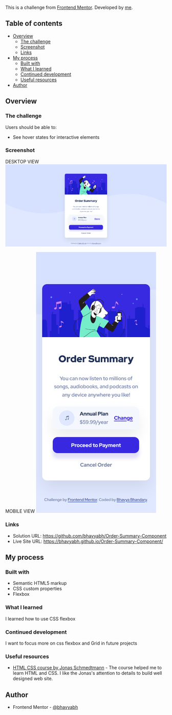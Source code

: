 This is a challenge from [Frontend Mentor](https://www.frontendmentor.io). Developed by [me](https://www.frontendmentor.io/profile/bhavyabh).

## Table of contents

- [Overview](#overview)
  - [The challenge](#the-challenge)
  - [Screenshot](#screenshot)
  - [Links](#links)
- [My process](#my-process)
  - [Built with](#built-with)
  - [What I learned](#what-i-learned)
  - [Continued development](#continued-development)
  - [Useful resources](#useful-resources)
- [Author](#author)

## Overview

### The challenge

Users should be able to:

- See hover states for interactive elements

### Screenshot

DESKTOP VIEW
<img src="images/desktop-screenshot.png">

MOBILE VIEW
<img src="images/mobile-screenshot.png">

### Links

- Solution URL: https://github.com/bhavyabh/Order-Summary-Component
- Live Site URL: https://bhavyabh.github.io/Order-Summary-Component/

## My process

### Built with

- Semantic HTML5 markup
- CSS custom properties
- Flexbox

### What I learned

I learned how to use CSS flexbox

### Continued development

I want to focus more on css flexbox and Grid in future projects

### Useful resources

- [HTML CSS course by Jonas Schmedtmann](https://www.udemy.com/course/design-and-develop-a-killer-website-with-html5-and-css3/) - The course helped me to learn HTML and CSS. I like the Jonas's attention to details to build well designed web site.

## Author

- Frontend Mentor - [@bhavyabh](https://www.frontendmentor.io/profile/bhavyabh)
